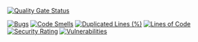[![Quality Gate Status](http://audit.loyalty.cxforge.com/api/project_badges/measure?project=campaign-service&metric=alert_status&token=sqb_51d3c61c2cbae7309b5407bc6cfb5a6d8fdcf544)](http://audit.loyalty.cxforge.com/dashboard?id=campaign-service)

[![Bugs](http://audit.loyalty.cxforge.com/api/project_badges/measure?project=shoutout-loyalty-campaign-service&metric=bugs&token=sqb_2bbb82273d3bb6938e31a1a4210bbfe61fa8a627)](http://audit.loyalty.cxforge.com/dashboard?id=shoutout-loyalty-campaign-service) [![Code Smells](http://audit.loyalty.cxforge.com/api/project_badges/measure?project=shoutout-loyalty-campaign-service&metric=code_smells&token=sqb_2bbb82273d3bb6938e31a1a4210bbfe61fa8a627)](http://audit.loyalty.cxforge.com/dashboard?id=shoutout-loyalty-campaign-service) [![Duplicated Lines (%)](http://audit.loyalty.cxforge.com/api/project_badges/measure?project=shoutout-loyalty-campaign-service&metric=duplicated_lines_density&token=sqb_2bbb82273d3bb6938e31a1a4210bbfe61fa8a627)](http://audit.loyalty.cxforge.com/dashboard?id=shoutout-loyalty-campaign-service) [![Lines of Code](http://audit.loyalty.cxforge.com/api/project_badges/measure?project=shoutout-loyalty-campaign-service&metric=ncloc&token=sqb_2bbb82273d3bb6938e31a1a4210bbfe61fa8a627)](http://audit.loyalty.cxforge.com/dashboard?id=shoutout-loyalty-campaign-service) [![Security Rating](http://audit.loyalty.cxforge.com/api/project_badges/measure?project=shoutout-loyalty-campaign-service&metric=security_rating&token=sqb_2bbb82273d3bb6938e31a1a4210bbfe61fa8a627)](http://audit.loyalty.cxforge.com/dashboard?id=shoutout-loyalty-campaign-service) [![Vulnerabilities](http://audit.loyalty.cxforge.com/api/project_badges/measure?project=shoutout-loyalty-campaign-service&metric=vulnerabilities&token=sqb_2bbb82273d3bb6938e31a1a4210bbfe61fa8a627)](http://audit.loyalty.cxforge.com/dashboard?id=shoutout-loyalty-campaign-service)

